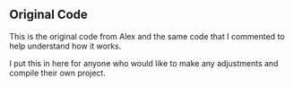 ## Original Code

This is the original code from Alex and the same code that I commented to help understand how it works.

I put this in here for anyone who would like to make any adjustments and compile their own project.
